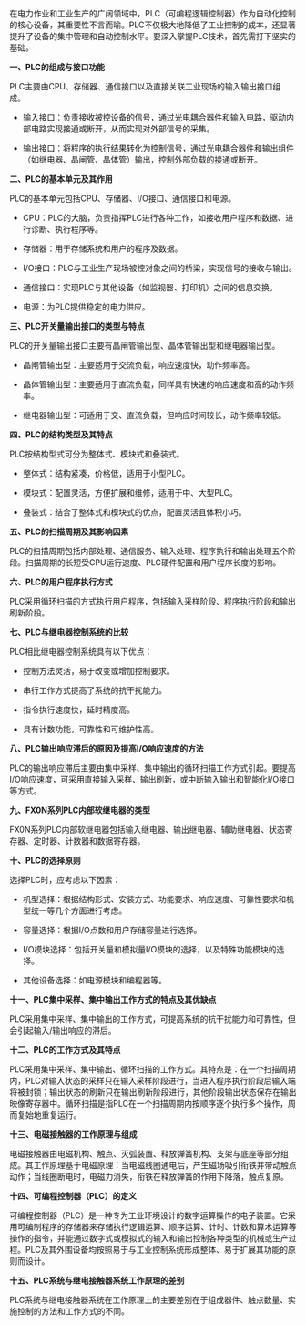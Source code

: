 
在电力作业和工业生产的广阔领域中，PLC（可编程逻辑控制器）作为自动化控制的核心设备，其重要性不言而喻。PLC不仅极大地降低了工业控制的成本，还显著提升了设备的集中管理和自动控制水平。要深入掌握PLC技术，首先需打下坚实的基础。

**一、PLC的组成与接口功能**

PLC主要由CPU、存储器、通信接口以及直接关联工业现场的输入输出接口组成。

- 输入接口：负责接收被控设备的信号，通过光电耦合器件和输入电路，驱动内部电路实现接通或断开，从而实现对外部信号的采集。
    
- 输出接口：将程序的执行结果转化为控制信号，通过光电耦合器件和输出组件（如继电器、晶闸管、晶体管）输出，控制外部负载的接通或断开。
    

**二、PLC的基本单元及其作用**

PLC的基本单元包括CPU、存储器、I/O接口、通信接口和电源。

- CPU：PLC的大脑，负责指挥PLC进行各种工作，如接收用户程序和数据、进行诊断、执行程序等。
    
- 存储器：用于存储系统和用户的程序及数据。
    
- I/O接口：PLC与工业生产现场被控对象之间的桥梁，实现信号的接收与输出。
    
- 通信接口：实现PLC与其他设备（如监视器、打印机）之间的信息交换。
    
- 电源：为PLC提供稳定的电力供应。  
    

**三、PLC开关量输出接口的类型与特点**

PLC的开关量输出接口主要有晶闸管输出型、晶体管输出型和继电器输出型。

- 晶闸管输出型：主要适用于交流负载，响应速度快，动作频率高。
    
- 晶体管输出型：主要适用于直流负载，同样具有快速的响应速度和高的动作频率。
    
- 继电器输出型：可适用于交、直流负载，但响应时间较长，动作频率较低。  
    

**四、PLC的结构类型及其特点**

PLC按结构型式可分为整体式、模块式和叠装式。

- 整体式：结构紧凑，价格低，适用于小型PLC。
    
- 模块式：配置灵活，方便扩展和维修，适用于中、大型PLC。
    
- 叠装式：结合了整体式和模块式的优点，配置灵活且体积小巧。  
    

**五、PLC的扫描周期及其影响因素**

PLC的扫描周期包括内部处理、通信服务、输入处理、程序执行和输出处理五个阶段。扫描周期的长短受CPU运行速度、PLC硬件配置和用户程序长度的影响。

**六、PLC的用户程序执行方式**

PLC采用循环扫描的方式执行用户程序，包括输入采样阶段、程序执行阶段和输出刷新阶段。

**七、PLC与继电器控制系统的比较**

PLC相比继电器控制系统具有以下优点：

- 控制方法灵活，易于改变或增加控制要求。
    
- 串行工作方式提高了系统的抗干扰能力。
    
- 指令执行速度快，延时精度高。
    
- 具有计数功能，可靠性和可维护性高。  
    

**八、PLC输出响应滞后的原因及提高I/O响应速度的方法**

PLC的输出响应滞后主要由集中采样、集中输出的循环扫描工作方式引起。要提高I/O响应速度，可采用直接输入采样、输出刷新，或中断输入输出和智能化I/O接口等方式。

**九、FX0N系列PLC内部软继电器的类型**

FX0N系列PLC内部软继电器包括输入继电器、输出继电器、辅助继电器、状态寄存器、定时器、计数器和数据寄存器。

**十、PLC的选择原则**

选择PLC时，应考虑以下因素：

- 机型选择：根据结构形式、安装方式、功能要求、响应速度、可靠性要求和机型统一等几个方面进行考虑。
    
- 容量选择：根据I/O点数和用户存储容量进行选择。
    
- I/O模块选择：包括开关量和模拟量I/O模块的选择，以及特殊功能模块的选择。
    
- 其他设备选择：如电源模块和编程器等。  
    

**十一、PLC集中采样、集中输出工作方式的特点及其优缺点**

PLC采用集中采样、集中输出的工作方式，可提高系统的抗干扰能力和可靠性，但会引起输入/输出响应的滞后。

**十二、PLC的工作方式及其特点**

PLC采用集中采样、集中输出、循环扫描的工作方式。其特点是：在一个扫描周期内，PLC对输入状态的采样只在输入采样阶段进行，当进入程序执行阶段后输入端将被封锁；输出状态的刷新只在输出刷新阶段进行，其他阶段输出状态保存在输出映像寄存器中。循环扫描是指PLC在一个扫描周期内按顺序逐个执行多个操作，周而复始地重复运行。

**十三、电磁接触器的工作原理与组成**

电磁接触器由电磁机构、触点、灭弧装置、释放弹簧机构、支架与底座等部分组成。其工作原理基于电磁原理：当电磁线圈通电后，产生磁场吸引衔铁并带动触点动作；当线圈断电时，电磁力消失，衔铁在释放弹簧的作用下降落，触点复原。

**十四、可编程控制器（PLC）的定义**

可编程控制器（PLC）是一种专为工业环境设计的数字运算操作的电子装置。它采用可编制程序的存储器来存储执行逻辑运算、顺序运算、计时、计数和算术运算等操作的指令，并能通过数字式或模拟式的输入和输出控制各种类型的机械或生产过程。PLC及其外围设备均按照易于与工业控制系统形成整体、易于扩展其功能的原则而设计。

**十五、PLC系统与继电接触器系统工作原理的差别**

PLC系统与继电接触器系统在工作原理上的主要差别在于组成器件、触点数量、实施控制的方法和工作方式的不同。









